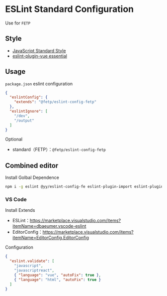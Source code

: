 # ESLint Standard Configuration

Use for `FETP` 

## Style

- [JavaScript Standard Style](https://standardjs.com/)
- [eslint-plugin-vue essential](https://github.com/vuejs/eslint-plugin-vue#priority-a-essential-error-prevention)

## Usage

`package.json` eslint configuration

```json
{
  "eslintConfig": {
    "extends": "@fetp/eslint-config-fetp"
  },
  "eslintIgnore": [
    "/dev",
    "/output"
  ]
}
```

Optional

- standard（FETP）：`@fetp/eslint-config-fetp`

## Combined editor

Install Golbal Dependence

```bash
npm i -g eslint @yy/eslint-config-fe eslint-plugin-import eslint-plugin-node eslint-plugin-promise eslint-config-standard eslint-plugin-standard eslint-plugin-vue@next babel-eslint eslint-plugin-react eslint-config-standard-react
```

### VS Code

Install Extends

- ESLint：https://marketplace.visualstudio.com/items?itemName=dbaeumer.vscode-eslint
- EditorConfig：https://marketplace.visualstudio.com/items?itemName=EditorConfig.EditorConfig

Configuration

```json
{
  "eslint.validate": [
    "javascript",
    "javascriptreact",
    { "language": "vue", "autoFix": true },
    { "language": "html", "autoFix": true }
  ]
}
```
